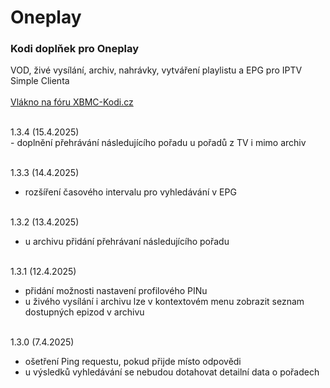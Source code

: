 <h1>Oneplay</h1>
<p>
<h3>Kodi doplňek pro Oneplay</h3>
<p>
VOD, živé vysílání, archiv, nahrávky, vytváření playlistu a EPG pro IPTV Simple Clienta<br><br>
<a href="https://www.xbmc-kodi.cz/prispevek-oneplay">Vlákno na fóru XBMC-Kodi.cz</a><br><br>
</p>
<p>
1.3.4 (15.4.2025)<br>
- doplnění přehrávání následujícího pořadu u pořadů z TV i mimo archiv<br><br>

1.3.3 (14.4.2025)<br>
- rozšíření časového intervalu pro vyhledávání v EPG<br><br>

1.3.2 (13.4.2025)<br>
- u archivu přidání přehrávaní následujícího pořadu<br><br>

1.3.1 (12.4.2025)<br>
- přidání možnosti nastavení profilového PINu<br>
- u živého vysílání i archivu lze v kontextovém menu zobrazit seznam dostupných epizod v archivu<br><br>

1.3.0 (7.4.2025)<br>
- ošetření Ping requestu, pokud přijde místo odpovědi<br>
- u výsledků vyhledávání se nebudou dotahovat detailní data o pořadech<br><br>
</p>
